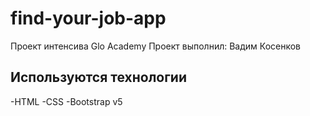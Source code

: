 # find-your-job-app
Проект интенсива Glo Academy
Проект выполнил: Вадим Косенков

## Используются технологии
-HTML
-CSS
-Bootstrap v5

